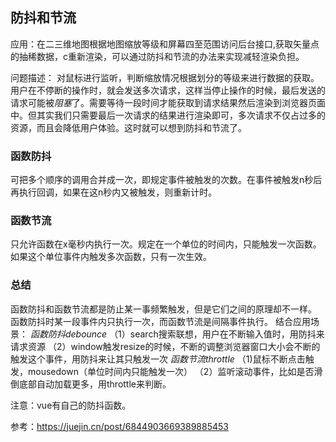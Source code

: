 ##  防抖和节流

<p>应用：在二三维地图根据地图缩放等级和屏幕四至范围访问后台接口,获取矢量点的抽稀数据，c重新渲染，可以通过防抖和节流的办法来实现减轻渲染负担。</p>

问题描述：
对鼠标进行监听，判断缩放情况根据划分的等级来进行数据的获取。用户在不停断的操作时，就会发送多次请求，这样当停止操作的时候，最后发送的请求可能被*阻塞*了。需要等待一段时间才能获取到请求结果然后渲染到浏览器页面中。但其实我们只需要最后一次请求的结果进行渲染即可，多次请求不仅占过多的资源，而且会降低用户体验。这时就可以想到防抖和节流了。



### 函数防抖
可把多个顺序的调用合并成一次，即规定事件被触发的次数。在事件被触发n秒后再执行回调，如果在这n秒内又被触发，则重新计时。
### 函数节流
只允许函数在x毫秒内执行一次。规定在一个单位的时间内，只能触发一次函数。如果这个单位事件内触发多次函数，只有一次生效。
### 总结
函数防抖和函数节流都是防止某一事频繁触发，但是它们之间的原理却不一样。
函数防抖时某一段事件内只执行一次，而函数节流是间隔事件执行。
结合应用场景：
*函数防抖debounce*
（1）search搜索联想，用户在不断输入值时，用防抖来请求资源
（2）window触发resize的时候，不断的调整浏览器窗口大小会不断的触发这个事件，用防抖来让其只触发一次
*函数节流throttle*
（1)鼠标不断点击触发，mousedown（单位时间内只能触发一次）
（2）监听滚动事件，比如是否滑倒底部自动加载更多，用throttle来判断。


注意：vue有自己的防抖函数。

参考：<https://juejin.cn/post/6844903669389885453>